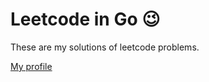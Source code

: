 # Leetcode in Go &#128521;
These are my solutions of leetcode problems.

[My profile](https://leetcode.com/evleria/)
